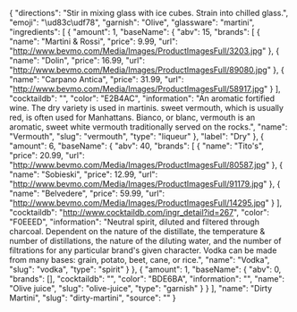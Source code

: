 {
    "directions": "Stir in mixing glass with ice cubes. Strain into chilled glass.",
    "emoji": "\ud83c\udf78",
    "garnish": "Olive",
    "glassware": "martini",
    "ingredients": [
        {
            "amount": 1,
            "baseName": {
                "abv": 15,
                "brands": [
                    {
                        "name": "Martini & Rossi",
                        "price": 9.99,
                        "url": "http://www.bevmo.com/Media/Images/ProductImagesFull/3203.jpg"
                    },
                    {
                        "name": "Dolin",
                        "price": 16.99,
                        "url": "http://www.bevmo.com/Media/Images/ProductImagesFull/89080.jpg"
                    },
                    {
                        "name": "Carpano Antica",
                        "price": 31.99,
                        "url": "http://www.bevmo.com/Media/Images/ProductImagesFull/58917.jpg"
                    }
                ],
                "cocktaildb": "",
                "color": "E2B4AC",
                "information": "An aromatic fortified wine. The dry variety is used in martinis. sweet vermouth, which is usually red, is often used for Manhattans. Bianco, or blanc, vermouth is an aromatic, sweet white vermouth traditionally served on the rocks.",
                "name": "Vermouth",
                "slug": "vermouth",
                "type": "liqueur"
            },
            "label": "Dry"
        },
        {
            "amount": 6,
            "baseName": {
                "abv": 40,
                "brands": [
                    {
                        "name": "Tito's",
                        "price": 20.99,
                        "url": "http://www.bevmo.com/Media/Images/ProductImagesFull/80587.jpg"
                    },
                    {
                        "name": "Sobieski",
                        "price": 12.99,
                        "url": "http://www.bevmo.com/Media/Images/ProductImagesFull/91179.jpg"
                    },
                    {
                        "name": "Belvedere",
                        "price": 59.99,
                        "url": "http://www.bevmo.com/Media/Images/ProductImagesFull/14295.jpg"
                    }
                ],
                "cocktaildb": "http://www.cocktaildb.com/ingr_detail?id=267",
                "color": "F0EEED",
                "information": "Neutral spirit, diluted and filtered through charcoal. Dependent on the nature of the distillate, the temperature & number of distillations, the nature of the diluting water, and the number of filtrations for any particular brand's given character. Vodka can be made from many bases: grain, potato, beet, cane, or rice.",
                "name": "Vodka",
                "slug": "vodka",
                "type": "spirit"
            }
        },
        {
            "amount": 1,
            "baseName": {
                "abv": 0,
                "brands": [],
                "cocktaildb": "",
                "color": "BDE6BA",
                "information": "",
                "name": "Olive juice",
                "slug": "olive-juice",
                "type": "garnish"
            }
        }
    ],
    "name": "Dirty Martini",
    "slug": "dirty-martini",
    "source": ""
}